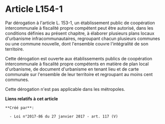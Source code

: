 # Article L154-1

Par dérogation à l'article L. 153-1, un établissement public de  coopération intercommunale à fiscalité propre compétent peut
être  autorisé, dans les conditions définies au présent chapitre, à élaborer  plusieurs plans locaux d'urbanisme
infracommunautaires, regroupant  chacun plusieurs communes ou une commune nouvelle, dont l'ensemble  couvre l'intégralité de
son territoire. 

Cette  dérogation est ouverte aux établissements publics de coopération  intercommunale à fiscalité propre compétents en
matière de plan local  d'urbanisme, de document d'urbanisme en tenant lieu et de carte  communale sur l'ensemble de leur
territoire et regroupant au moins cent  communes. 

Cette dérogation n'est pas applicable dans les métropoles.

**Liens relatifs à cet article**

	**Créé par**:

	  - Loi n°2017-86 du 27 janvier 2017 - art. 117 (V)

